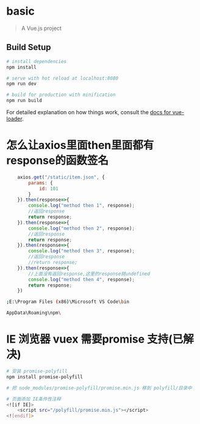 # basic

> A Vue.js project

## Build Setup

``` bash
# install dependencies
npm install

# serve with hot reload at localhost:8080
npm run dev

# build for production with minification
npm run build
```

For detailed explanation on how things work, consult the [docs for vue-loader](http://vuejs.github.io/vue-loader).

# 怎么让axios里面then里面都有response的函数签名
``` javascript
    axios.get("/static/item.json", {
        params: {
            id: 101
        }
    }).then(response=>{
        console.log("method then 1", response);
        //返回response
        return response;
    }).then(response=>{
        console.log("method then 2", response);
        //返回response
        return response;
    }).then(response=>{
        console.log("method then 3", response);
        //返回response
        //return response;
    }).then(response=>{
        //上面没有返回response,这里的response就undefined
        console.log("method then 4", response);
        return response;
    })
```


``` bash
;E:\Program Files (x86)\Microsoft VS Code\bin

AppData\Roaming\npm\
```

# IE 浏览器 vuex 需要promise 支持(已解决)
``` bash
# 安装 promise-polyfill
npm install promise-polyfill

# 把 node_modules/promise-polyfill/promise.min.js 移到 polyfill/目录中

# 页面添加 IE条件性注释
<![if IE]> 
    <script src="/polyfill/promise.min.js"></script>
<![endif]> 
```